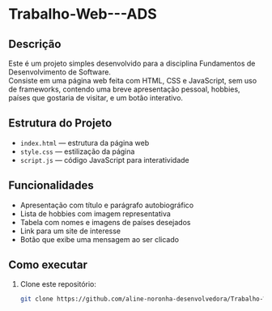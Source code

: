 # Trabalho-Web---ADS

## Descrição
Este é um projeto simples desenvolvido para a disciplina Fundamentos de Desenvolvimento de Software.  
Consiste em uma página web feita com HTML, CSS e JavaScript, sem uso de frameworks, contendo uma breve apresentação pessoal, hobbies, países que gostaria de visitar, e um botão interativo.

## Estrutura do Projeto
- `index.html` — estrutura da página web  
- `style.css` — estilização da página  
- `script.js` — código JavaScript para interatividade  

## Funcionalidades
- Apresentação com título e parágrafo autobiográfico  
- Lista de hobbies com imagem representativa  
- Tabela com nomes e imagens de países desejados  
- Link para um site de interesse  
- Botão que exibe uma mensagem ao ser clicado  

## Como executar
1. Clone este repositório:  
   ```bash
   git clone https://github.com/aline-noronha-desenvolvedora/Trabalho-Web---ADS.git

